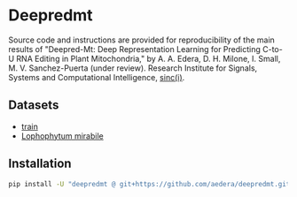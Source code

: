 # Deepredmt

Source code and instructions are provided for reproducibility of the
main results of "Deepred-Mt: Deep Representation Learning for
Predicting C-to-U RNA Editing in Plant Mitochondria," by A. A. Edera,
D. H. Milone, I. Small, M. V. Sanchez-Puerta (under review). Research
Institute for Signals, Systems and Computational Intelligence,
[sinc(i)](https://sinc.unl.edu.ar/).

## Datasets

* [train](https://foo.com)
* [Lophophytum mirabile](https://foo.com)

## Installation

```bash
pip install -U "deepredmt @ git+https://github.com/aedera/deepredmt.git"
```
